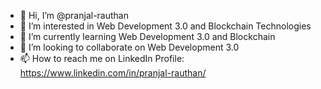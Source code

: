 - 👋 Hi, I’m @pranjal-rauthan
- 👀 I’m interested in Web Development 3.0 and Blockchain Technologies
- 🌱 I’m currently learning Web Development 3.0 and Blockchain
- 💞️ I’m looking to collaborate on Web Development 3.0
- 📫 How to reach me on LinkedIn Profile: https://www.linkedin.com/in/pranjal-rauthan/

<!---
pranjal-rauthan/pranjal-rauthan is a ✨ special ✨ repository because its `README.md` (this file) appears on your GitHub profile.
You can click the Preview link to take a look at your changes.
--->
